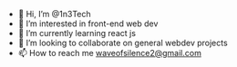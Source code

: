 - 👋 Hi, I’m @1n3Tech
- 👀 I’m interested in front-end web dev
- 🌱 I’m currently learning react js
- 💞️ I’m looking to collaborate on general webdev projects
- 📫 How to reach me waveofsilence2@gmail.com

<!---
1n3Tech/1n3Tech is a ✨ special ✨ repository because its `README.md` (this file) appears on your GitHub profile.
You can click the Preview link to take a look at your changes.
--->
